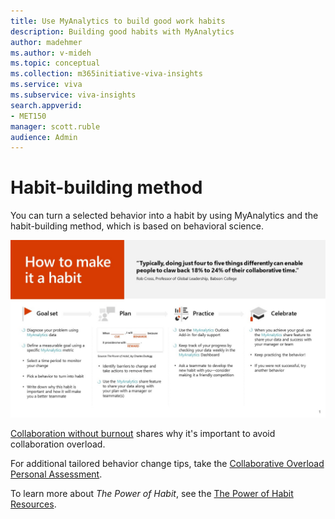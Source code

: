 ```yaml
---
title: Use MyAnalytics to build good work habits
description: Building good habits with MyAnalytics
author: madehmer
ms.author: v-mideh
ms.topic: conceptual
ms.collection: m365initiative-viva-insights 
ms.service: viva 
ms.subservice: viva-insights 
search.appverid: 
- MET150 
manager: scott.ruble
audience: Admin
---
```


# Habit-building method

You can turn a selected behavior into a habit by using MyAnalytics and the habit-building method, which is based on behavioral science.

![How to make it a habit.](../../../Images/MyA/use/how-to-make-it-a-habit.png)

[Collaboration without burnout](https://insights.office.com/collaboration/collaboration-without-burning-out/) shares why it's important to avoid collaboration overload.

For additional tailored behavior change tips, take the [Collaborative Overload Personal Assessment](https://www.networkassessments.org/).

To learn more about _The Power of Habit_, see the [The Power of Habit Resources](http://charlesduhigg.com/resources/).
